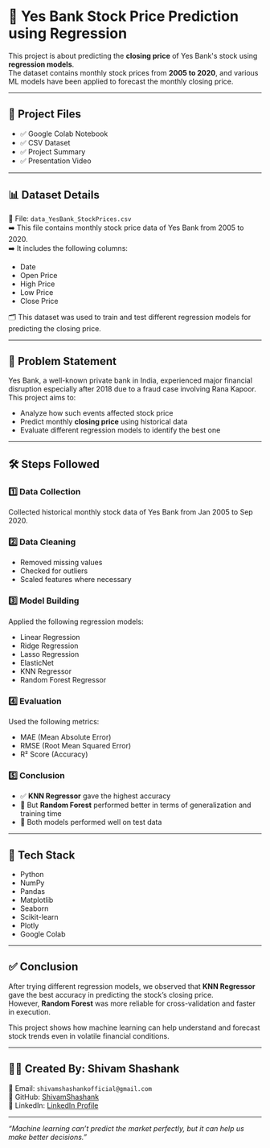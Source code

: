 # 📘 Yes Bank Stock Price Prediction using Regression

This project is about predicting the **closing price** of Yes Bank's stock using **regression models**.  
The dataset contains monthly stock prices from **2005 to 2020**, and various ML models have been applied to forecast the monthly closing price.

---

## 📁 Project Files

- ✅ Google Colab Notebook  
- ✅ CSV Dataset  
- ✅ Project Summary  
- ✅ Presentation Video  

---

## 📊 Dataset Details

📌 File: `data_YesBank_StockPrices.csv`  
➡️ This file contains monthly stock price data of Yes Bank from 2005 to 2020.  
➡️ It includes the following columns:

- Date  
- Open Price  
- High Price  
- Low Price  
- Close Price  

🗂️ This dataset was used to train and test different regression models for predicting the closing price.

---

## 📍 Problem Statement

Yes Bank, a well-known private bank in India, experienced major financial disruption especially after 2018 due to a fraud case involving Rana Kapoor.  
This project aims to:

- Analyze how such events affected stock price  
- Predict monthly **closing price** using historical data  
- Evaluate different regression models to identify the best one

---

## 🛠️ Steps Followed

### 1️⃣ Data Collection
Collected historical monthly stock data of Yes Bank from Jan 2005 to Sep 2020.

### 2️⃣ Data Cleaning
- Removed missing values  
- Checked for outliers  
- Scaled features where necessary

### 3️⃣ Model Building
Applied the following regression models:

- Linear Regression  
- Ridge Regression  
- Lasso Regression  
- ElasticNet  
- KNN Regressor  
- Random Forest Regressor

### 4️⃣ Evaluation
Used the following metrics:

- MAE (Mean Absolute Error)  
- RMSE (Root Mean Squared Error)  
- R² Score (Accuracy)

### 5️⃣ Conclusion
- ✅ **KNN Regressor** gave the highest accuracy  
- 🔁 But **Random Forest** performed better in terms of generalization and training time  
- 📌 Both models performed well on test data

---

## 🔧 Tech Stack

- Python  
- NumPy  
- Pandas  
- Matplotlib  
- Seaborn  
- Scikit-learn  
- Plotly  
- Google Colab

---

## ✅ Conclusion

After trying different regression models, we observed that **KNN Regressor** gave the best accuracy in predicting the stock’s closing price.  
However, **Random Forest** was more reliable for cross-validation and faster in execution.

This project shows how machine learning can help understand and forecast stock trends even in volatile financial conditions.

---

## 🙋‍♂️ Created By: Shivam Shashank

📧 Email: `shivamshashankofficial@gmail.com`  
🔗 GitHub: [ShivamShashank](https://github.com/ShivamShashank11)  
🔗 LinkedIn: [LinkedIn Profile](https://www.linkedin.com/in/shivam-shashank-616957213/)

---

_“Machine learning can’t predict the market perfectly, but it can help us make better decisions.”_
